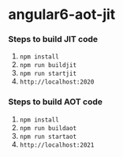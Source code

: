 # angular6-aot-jit

### Steps to build JIT code
 1. `npm install`
 1. `npm run buildjit`
 1. `npm run startjit`
 1. `http://localhost:2020`


### Steps to build AOT code
 1. `npm install`
 1. `npm run buildaot`
 1. `npm run startaot`
 1. `http://localhost:2021`

